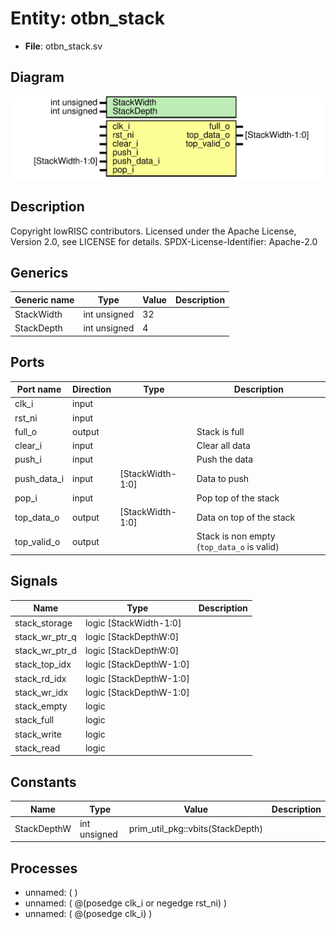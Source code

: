 # Entity: otbn_stack

- **File**: otbn_stack.sv
## Diagram

![Diagram](otbn_stack.svg "Diagram")
## Description

Copyright lowRISC contributors.
 Licensed under the Apache License, Version 2.0, see LICENSE for details.
 SPDX-License-Identifier: Apache-2.0
 
## Generics

| Generic name | Type         | Value | Description |
| ------------ | ------------ | ----- | ----------- |
| StackWidth   | int unsigned | 32    |             |
| StackDepth   | int unsigned | 4     |             |
## Ports

| Port name   | Direction | Type             | Description                                |
| ----------- | --------- | ---------------- | ------------------------------------------ |
| clk_i       | input     |                  |                                            |
| rst_ni      | input     |                  |                                            |
| full_o      | output    |                  | Stack is full                              |
| clear_i     | input     |                  | Clear all data                             |
| push_i      | input     |                  | Push the data                              |
| push_data_i | input     | [StackWidth-1:0] | Data to push                               |
| pop_i       | input     |                  | Pop top of the stack                       |
| top_data_o  | output    | [StackWidth-1:0] | Data on top of the stack                   |
| top_valid_o | output    |                  | Stack is non empty (`top_data_o` is valid) |
## Signals

| Name           | Type                    | Description |
| -------------- | ----------------------- | ----------- |
| stack_storage  | logic [StackWidth-1:0]  |             |
| stack_wr_ptr_q | logic [StackDepthW:0]   |             |
| stack_wr_ptr_d | logic [StackDepthW:0]   |             |
| stack_top_idx  | logic [StackDepthW-1:0] |             |
| stack_rd_idx   | logic [StackDepthW-1:0] |             |
| stack_wr_idx   | logic [StackDepthW-1:0] |             |
| stack_empty    | logic                   |             |
| stack_full     | logic                   |             |
| stack_write    | logic                   |             |
| stack_read     | logic                   |             |
## Constants

| Name        | Type         | Value                            | Description |
| ----------- | ------------ | -------------------------------- | ----------- |
| StackDepthW | int unsigned | prim_util_pkg::vbits(StackDepth) |             |
## Processes
- unnamed: (  )
- unnamed: ( @(posedge clk_i or negedge rst_ni) )
- unnamed: ( @(posedge clk_i) )
